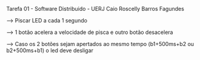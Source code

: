 Tarefa 01 - Software Distribuido - UERJ
Caio Roscelly Barros Fagundes

--> Piscar LED a cada 1 segundo

--> 1 botão acelera a velocidade de pisca e outro botão desacelera

--> Caso os 2 botões sejam apertados ao mesmo tempo (b1+500ms+b2 ou b2+500ms+b1) o led deve desligar
